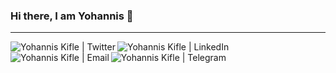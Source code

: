### Hi there, I am Yohannis 👋

<hr>

<a href="https://twitter.com/joekifle">
  <img align="left" alt="Yohannis Kifle | Twitter" src="https://img.icons8.com/fluent/35/000000/twitter.png"/>
</a>
<a href="https://www.linkedin.com/in/joekifle/">
  <img align="left" alt="Yohannis Kifle | LinkedIn" src="https://img.icons8.com/color/35/000000/linkedin.png"/>
</a>
<a href="mailto:joey.kifle@gmail.com">
  <img align="left" alt="Yohannis Kifle | Email" src="https://img.icons8.com/color/35/000000/gmail--v2.png"/>
</a>
<a href="https://t.me/joekifle">
  <img align="left" alt="Yohannis Kifle | Telegram" src="https://img.icons8.com/color/35/000000/telegram-app--v5.png"/>
</a>
